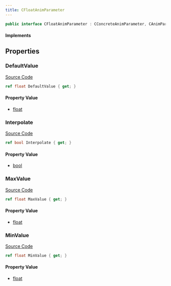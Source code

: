 ```yaml
---
title: CFloatAnimParameter
---
```


```csharp
public interface CFloatAnimParameter : CConcreteAnimParameter, CAnimParameterBase, ISchemaClass<CAnimParameterBase>, ISchemaClass<CConcreteAnimParameter>, ISchemaClass<CFloatAnimParameter>, ISchemaField, ISchemaClass, INativeHandle
```

#### Implements

## Properties

### DefaultValue

[Source Code](https://github.com/swiftly-solution/swiftlys2/blob/main/managed/src/SwiftlyS2.Generated/Schemas/Interfaces/CFloatAnimParameter.cs#L17)

```csharp
ref float DefaultValue { get; }
```

#### Property Value

- [float](https://learn.microsoft.com/dotnet/api/system.single)

### Interpolate

[Source Code](https://github.com/swiftly-solution/swiftlys2/blob/main/managed/src/SwiftlyS2.Generated/Schemas/Interfaces/CFloatAnimParameter.cs#L23)

```csharp
ref bool Interpolate { get; }
```

#### Property Value

- [bool](https://learn.microsoft.com/dotnet/api/system.boolean)

### MaxValue

[Source Code](https://github.com/swiftly-solution/swiftlys2/blob/main/managed/src/SwiftlyS2.Generated/Schemas/Interfaces/CFloatAnimParameter.cs#L21)

```csharp
ref float MaxValue { get; }
```

#### Property Value

- [float](https://learn.microsoft.com/dotnet/api/system.single)

### MinValue

[Source Code](https://github.com/swiftly-solution/swiftlys2/blob/main/managed/src/SwiftlyS2.Generated/Schemas/Interfaces/CFloatAnimParameter.cs#L19)

```csharp
ref float MinValue { get; }
```

#### Property Value

- [float](https://learn.microsoft.com/dotnet/api/system.single)

